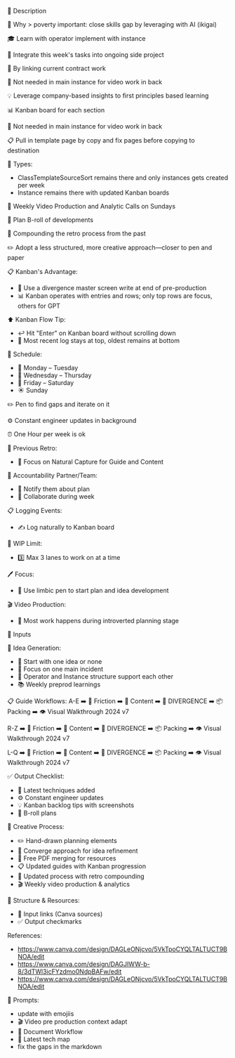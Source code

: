 🧠 Description

🎯 Why > poverty important: close skills gap by leveraging with AI (ikigai)

🎓 Learn with operator implement with instance

🔄 Integrate this week's tasks into ongoing side project

🤝 By linking current contract work

📝 Not needed in main instance for video work in back

💡 Leverage company-based insights to first principles based learning

📊 Kanban board for each section

📝 Not needed in main instance for video work in back

📋 Pull in template page by copy and fix pages before copying to destination

📑 Types:
- ClassTemplateSourceSort remains there and only instances gets created per week
- Instance remains there with updated Kanban boards

🎥 Weekly Video Production and Analytic Calls on Sundays

👀 Plan B-roll of developments

🔄 Compounding the retro process from the past

✏️ Adopt a less structured, more creative approach—closer to pen and paper

📋 Kanban's Advantage:
   - 📝 Use a divergence master screen write at end of pre-production
   - 📊 Kanban operates with entries and rows; only top rows are focus, others for GPT

⬆️ Kanban Flow Tip:
   - ↩️ Hit "Enter" on Kanban board without scrolling down
   - 📝 Most recent log stays at top, oldest remains at bottom

📅 Schedule:
- 📅 Monday – Tuesday
- 📅 Wednesday – Thursday  
- 📅 Friday – Saturday
- ☀️ Sunday

✏️ Pen to find gaps and iterate on it

⚙️ Constant engineer updates in background

⏰ One Hour per week is ok

🔄 Previous Retro:
- 📸 Focus on Natural Capture for Guide and Content

👥 Accountability Partner/Team:
- 📢 Notify them about plan
- 🤝 Collaborate during week

📋 Logging Events:
- ✍️ Log naturally to Kanban board

🚦 WIP Limit:
- 3️⃣ Max 3 lanes to work on at a time

🖊️ Focus:
- 🧠 Use limbic pen to start plan and idea development

🎬 Video Production:
- 🎯 Most work happens during introverted planning stage


🎯 Inputs

💭 Idea Generation:
   - 🌱 Start with one idea or none
   - 🎯 Focus on one main incident
   - 🤝 Operator and Instance structure support each other
   - 📚 Weekly preprod learnings

📋 Guide Workflows:
   A-E ➡️ 🔄 Friction ➡️ 📝 Content ➡️ 🌟 DIVERGENCE ➡️ 📦 Packing ➡️ 👁️ Visual Walkthrough 2024 v7

   R-Z ➡️ 🔄 Friction ➡️ 📝 Content ➡️ 🌟 DIVERGENCE ➡️ 📦 Packing ➡️ 👁️ Visual Walkthrough 2024 v7

   L-Q ➡️ 🔄 Friction ➡️ 📝 Content ➡️ 🌟 DIVERGENCE ➡️ 📦 Packing ➡️ 👁️ Visual Walkthrough 2024 v7

✅ Output Checklist:
   - 🔧 Latest techniques added
   - ⚙️ Constant engineer updates
   - 💡 Kanban backlog tips with screenshots
   - 🎥 B-roll plans

🎨 Creative Process:
   - ✏️ Hand-drawn planning elements
   - 🔄 Converge approach for idea refinement
   - 📄 Free PDF merging for resources
   - 📋 Updated guides with Kanban progression
   - 🔄 Updated process with retro compounding
   - 🎬 Weekly video production & analytics

🎯 Structure & Resources:
   - 🔗 Input links (Canva sources)
   - ✅ Output checkmarks

References:
- https://www.canva.com/design/DAGLeONjcvo/5VkTpoCYQLTALTUCT9BNOA/edit
- https://www.canva.com/design/DAGJIWW-b-8/3dTWl3icFYzdmo0NdpBAFw/edit
- https://www.canva.com/design/DAGLeONjcvo/5VkTpoCYQLTALTUCT9BNOA/edit

💭 Prompts:
   - update with emojiis 
   - 🎬 Video pre production context adapt
   - 📝 Document Workflow 
  - 🔧 Latest tech map
  - fix the gaps in the markdown

